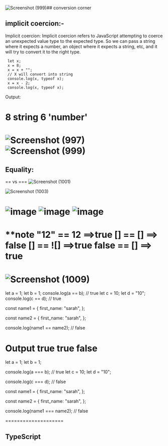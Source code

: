 ![Screenshot (999)](https://github.com/ayaabumtawea12/Mastering-javascript-in-20-days/assets/120716752/27647193-9c7a-43b9-a270-c85cfb5f5235)##  conversion corner

## implicit coercion:-
Implicit coercion: Implicit coercion refers to JavaScript attempting to coerce an unexpected value type to the expected type. So we can pass a string where it expects a number, an object where it expects a string, etc, and it will try to convert it to the right type.

     let x;
     x = 8;
     x = x + "";
     // X will convert into string
     console.log(x, typeof x);
     x = x - 2;
     console.log(x, typeof x);
     
Output:

8 string
6 'number'
============================
![Screenshot (997)](https://github.com/ayaabumtawea12/Mastering-javascript-in-20-days/assets/120716752/52a1465a-d221-4fa5-8697-188f62c6de75)
![Screenshot (999)](https://github.com/ayaabumtawea12/Mastering-javascript-in-20-days/assets/120716752/659a9647-8a2a-49a7-b53d-63a0ea999617)
=========================
 ## Equality:

==  vs ===
![Screenshot (1001)](https://github.com/ayaabumtawea12/Mastering-javascript-in-20-days/assets/120716752/2dfb13a2-db61-45c2-ae1a-a04362c890c1)

![Screenshot (1003)](https://github.com/ayaabumtawea12/Mastering-javascript-in-20-days/assets/120716752/1b6f7f3f-d38f-4c15-9efc-3ae3947aa514)

![image](https://github.com/ayaabumtawea12/Mastering-javascript-in-20-days/assets/120716752/d8c036d4-2fc1-4c1a-a580-123cdcba0388)
![image](https://github.com/ayaabumtawea12/Mastering-javascript-in-20-days/assets/120716752/843d8fda-a23f-4640-9c5f-29f2d57c40ad)
![image](https://github.com/ayaabumtawea12/Mastering-javascript-in-20-days/assets/120716752/ec6a0834-d5fd-4569-83c8-c6d99dc3a365)
===============
**note
"12" == 12 ==>true
[] == [] ==> false
[] == ![] ==>true
false == [] ==> true
================
![Screenshot (1009)](https://github.com/ayaabumtawea12/Mastering-javascript-in-20-days/assets/120716752/c80c0c85-1561-4baf-b5dd-92ea86fdc0d6)
==========

let a = 1;
let b = 1;
console.log(a == b); // true
let c = 10;
let d = "10";
console.log(c == d); // true
 
 
const name1 = {
    first_name: "sarah",
};
 
const name2 = {
    first_name: "sarah",
};
 
console.log(name1 == name2); // false

Output
true
true
false
===================
let a = 1;
let b = 1;
 
console.log(a === b); // true
let c = 10;
let d = "10";
 
console.log(c === d); // false
 
const name1 = {
    first_name: "sarah",
};
 
const name2 = {
    first_name: "sarah",
};
 
console.log(name1 === name2); // false

====================
## TypeScript 

















